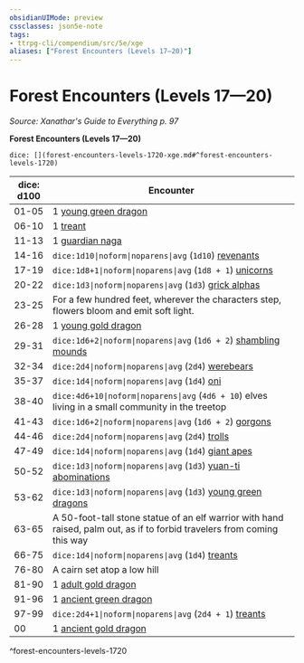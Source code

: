 ```yaml
---
obsidianUIMode: preview
cssclasses: json5e-note
tags:
- ttrpg-cli/compendium/src/5e/xge
aliases: ["Forest Encounters (Levels 17—20)"]
---
```

# Forest Encounters (Levels 17—20)
*Source: Xanathar's Guide to Everything p. 97* 

**Forest Encounters (Levels 17—20)**

`dice: [](forest-encounters-levels-1720-xge.md#^forest-encounters-levels-1720)`

| dice: d100 | Encounter |
|------------|-----------|
| 01-05 | 1 [young green dragon](3-Mechanics/CLI/bestiary/dragon/young-green-dragon.md) |
| 06-10 | 1 [treant](3-Mechanics/CLI/bestiary/plant/treant.md) |
| 11-13 | 1 [guardian naga](3-Mechanics/CLI/bestiary/monstrosity/guardian-naga.md) |
| 14-16 | `dice:1d10\|noform\|noparens\|avg` (`1d10`) [revenants](3-Mechanics/CLI/bestiary/undead/revenant.md) |
| 17-19 | `dice:1d8+1\|noform\|noparens\|avg` (`1d8 + 1`) [unicorns](3-Mechanics/CLI/bestiary/celestial/unicorn.md) |
| 20-22 | `dice:1d3\|noform\|noparens\|avg` (`1d3`) [grick alphas](3-Mechanics/CLI/bestiary/monstrosity/grick-alpha.md) |
| 23-25 | For a few hundred feet, wherever the characters step, flowers bloom and emit soft light. |
| 26-28 | 1 [young gold dragon](3-Mechanics/CLI/bestiary/dragon/young-gold-dragon.md) |
| 29-31 | `dice:1d6+2\|noform\|noparens\|avg` (`1d6 + 2`) [shambling mounds](3-Mechanics/CLI/bestiary/plant/shambling-mound.md) |
| 32-34 | `dice:2d4\|noform\|noparens\|avg` (`2d4`) [werebears](3-Mechanics/CLI/bestiary/humanoid/werebear.md) |
| 35-37 | `dice:1d4\|noform\|noparens\|avg` (`1d4`) [oni](3-Mechanics/CLI/bestiary/giant/oni.md) |
| 38-40 | `dice:4d6+10\|noform\|noparens\|avg` (`4d6 + 10`) elves living in a small community in the treetop |
| 41-43 | `dice:1d6+2\|noform\|noparens\|avg` (`1d6 + 2`) [gorgons](3-Mechanics/CLI/bestiary/monstrosity/gorgon.md) |
| 44-46 | `dice:2d4\|noform\|noparens\|avg` (`2d4`) [trolls](3-Mechanics/CLI/bestiary/giant/troll.md) |
| 47-49 | `dice:1d4\|noform\|noparens\|avg` (`1d4`) [giant apes](3-Mechanics/CLI/bestiary/beast/giant-ape.md) |
| 50-52 | `dice:1d3\|noform\|noparens\|avg` (`1d3`) [yuan-ti abominations](3-Mechanics/CLI/bestiary/monstrosity/yuan-ti-abomination.md) |
| 53-62 | `dice:1d3\|noform\|noparens\|avg` (`1d3`) [young green dragons](3-Mechanics/CLI/bestiary/dragon/young-green-dragon.md) |
| 63-65 | A 50-foot-tall stone statue of an elf warrior with hand raised, palm out, as if to forbid travelers from coming this way |
| 66-75 | `dice:1d4\|noform\|noparens\|avg` (`1d4`) [treants](3-Mechanics/CLI/bestiary/plant/treant.md) |
| 76-80 | A cairn set atop a low hill |
| 81-90 | 1 [adult gold dragon](3-Mechanics/CLI/bestiary/dragon/adult-gold-dragon.md) |
| 91-96 | 1 [ancient green dragon](3-Mechanics/CLI/bestiary/dragon/ancient-green-dragon.md) |
| 97-99 | `dice:2d4+1\|noform\|noparens\|avg` (`2d4 + 1`) [treants](3-Mechanics/CLI/bestiary/plant/treant.md) |
| 00 | 1 [ancient gold dragon](3-Mechanics/CLI/bestiary/dragon/ancient-gold-dragon.md) |
^forest-encounters-levels-1720